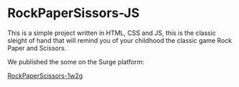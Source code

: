 # RockPaperSissors-JS

This is a simple project written in HTML, CSS and JS, this is the classic sleight of hand that will remind you of your childhood the classic game Rock Paper and Scissors.

We published the some on the Surge platform:

[RockPaperScissors-1w2g](http://rockpaperscissors-1w2g.surge.sh/)
